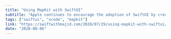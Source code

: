 ```yaml
---
title: "Using MapKit with SwiftUI"
subtitle: "Apple continues to encourage the adoption of SwiftUI by creating more SwiftUI integrations for UIKit frameworks. In this post, Majid Jabrayilov describes the functionality available in the new SwiftUI Map type, which can be used to display MapKit maps in our SwiftUI apps. It's great to see more and more SwiftUI types like this, avoiding the need to mix SwiftUI and UIKit implementations."
tags: ["swiftui", "xcode", "mapkit"]
link: "https://swiftwithmajid.com/2020/07/29/using-mapkit-with-swiftui/"
date: "2020-08-06"
---
```

